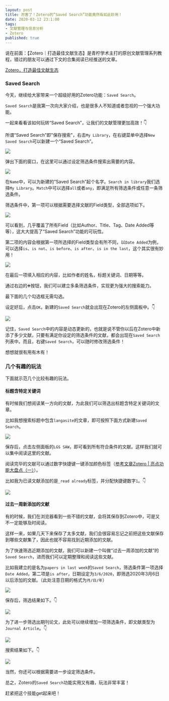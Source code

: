 ```yaml
---
layout: post
title: 厉害了！Zotero的“Saved Search”功能竟然有如此妙用！
date: 2020-03-12 23:1:00
tags: 
- 文献管理与信息分析
- Zotero
published: true
---
```


说在前面：【Zotero｜打造最佳文献生态】是青柠学术主打的原创文献管理系列教程，错过的朋友可以通过下文的合集阅读已经推送的文章。

[Zotero，打造最佳文献生态](https://mp.weixin.qq.com/s/ieAFVV4LmbeB1N5fHR9l4g)

### Saved Search

今天，继续给大家带来一个超级好用的Zotero功能：`Saved Search`。

`Saved Search`是我第一次向大家介绍，也是很多人不知道或者忽视的一个强大功能。

一起来看看该如何玩转“Saved Search”，让我们的文献管理更加高效！👇

所谓“Saved Search”即"保存搜索"，右击`My Library`，在右键菜单中选择`New Saved Search`可以新建一个“Saved Search”。

![](https://tva1.sinaimg.cn/large/00831rSTly1gcrltaraw9j315l0oqk5l.jpg)

弹出下面的窗口，在这里可以通过设定筛选条件搜索出需要的内容。

![](https://tva1.sinaimg.cn/large/00831rSTly1gcrlwwbymxj30nz090t96.jpg)

在`Name`中，可以为新建的“Saved Search”起个名字。`Search in library`我们选择`My Library`。`Match`中可以选择`all`或者`any`，即满足所有筛选条件或任意一条筛选条件。

筛选条件中，第一项可以根据需要选择文献的Field类型，全部选项如下。

![](https://tva1.sinaimg.cn/large/00831rSTly1gcrm4mezv3j315n0ontg1.jpg)

可以看到，几乎覆盖了所有Field（比如Author、Title、Tag、Date Added等等），这大大提高了“Saved Search”功能的可玩性。

第二项的内容会根据第一项所选择的Field类型会有所不同，以`Date Added`为例，可以选择`is`、`is not`、`is before`、`is after`、`is in the last`，这个其实很有妙用！

![](https://tva1.sinaimg.cn/large/00831rSTly1gcrmcrm2x1j30nw08vwez.jpg)

在最后一项填入相应的内容，比如作者的姓名，标题关键词、日期等等。

通过右边的➕按钮，我们可以建立多条筛选条件，实现更为强大的搜索能力。

最下面的几个勾选框无需勾选。

设定好后，点击`OK`，新建的`Saved Search`就会出现在Zotero的左侧面板中。👇

![](https://tva1.sinaimg.cn/large/00831rSTly1gcrmmwa1gnj315n0oi122.jpg)

记住，`Saved Search`中的内容是动态更新的，也就是说不管你以后在Zotero中新添了多少文献，只要有满足你设定的筛选条件的文献，都会出现在`Saved Search`列表中。而且，右键`Saved Search`，可以随时修改筛选条件！

想想就很有用有木有！

### 几个有趣的玩法

下面就示范几个比较有趣的玩法。

#### 标题含特定关键词

有时候我们想阅读某一方向的文献，为此我们可以筛选出标题含特定关键词的文章。

比如我想搜索标题中包含`langasite`的文章，即可按照下面方式新建`Saved Search`。

![](https://tva1.sinaimg.cn/large/00831rSTly1gcrmtcbr3tj30nz0900t8.jpg)

保存后，点击左侧面板的`LGS SAW`，即可看到所有符合条件的文献。这样我们就可以集中阅读这里的文献。

阅读完毕的文献可以通过数字快捷键一键添加颜色标签（[参考文章Zotero | 亮点功能大盘点（一）](https://mp.weixin.qq.com/s/lopwSbBNqmV3FnB4JluKWw)）。

比如我为已读文献添加的是`_read already`标签，并分配快捷键数字`1`。👇

![](https://tva1.sinaimg.cn/large/00831rSTly1gcrmxzip1sj315o0ou466.jpg)

#### 过去一周新添加的文献

有的时候，我们在浏览器看到一些不错的文献，会将其保存到Zotero中，可是又不一定能够及时阅读。

这样一来，如果几天下来保存了太多文献，我们会很容易忘记之前把这些文献保存到哪些文献集了，因此也就不容易找到近期添加的文献。

为了快速筛选近期添加的文献，我们可以新建一个叫做“过去一周添加的文献”的`Saved Search`，进而我们可以定期整理和阅读这些文献。

比如我建立的是名为`papers in last week`的`Saved Search`，筛选条件第一项选择`Date Added`，第二项是`is after`，日期设定为`3/6/2020`，即筛选2020年3月6日以后添加的文献。（此处注意日期的格式为`月/日/年`）

![](https://tva1.sinaimg.cn/large/00831rSTly1gcrnaovbwjj30nz0903z0.jpg)

保存后，筛选结果如下。👇

![](https://tva1.sinaimg.cn/large/00831rSTly1gcrneo24s6j315o0ouk29.jpg)

为了进一步筛选出期刊论文，此处可以继续增加一项筛选条件，即文献类型为`Journal Article`。👇

![](https://tva1.sinaimg.cn/large/00831rSTly1gcrnibsissj30nz09u74y.jpg)

搜索结果如下。👇

![](https://tva1.sinaimg.cn/large/00831rSTly1gcrnjded6ej315o0ou46m.jpg)

当然，你还可以根据需要进一步设定筛选条件。

总之，Zotero的`Saved Search`功能实用又有趣，玩法非常丰富！

赶紧把这个技能get起来吧！